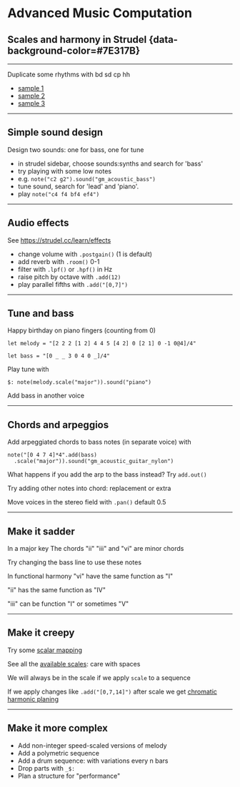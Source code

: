 # Advanced Music Computation
## Scales and harmony in Strudel {data-background-color=#7E317B}

---

Duplicate some rhythms with bd sd cp hh

- [sample 1](./sample1.mp3)
- [sample 2](./sample2.mp3)
- [sample 3](./sample3.mp3)

---

## Simple sound design

Design two sounds: one for bass, one for tune

- in strudel sidebar, choose sounds:synths and search for 'bass'
- try playing with some low notes 
- e.g. `note("c2 g2").sound("gm_acoustic_bass")`
- tune sound, search for 'lead' and 'piano'. 
- play `note("c4 f4 bf4 ef4")`


---

## Audio effects

See <https://strudel.cc/learn/effects>

- change volume with `.postgain()` (1 is default)
- add reverb with `.room()` 0-1
- filter with `.lpf()` or `.hpf()` in Hz
- raise pitch by octave with `.add(12)`
- play parallel fifths with `.add("[0,7]")`

---

## Tune and bass

Happy birthday on piano fingers (counting from 0)

```
let melody = "[2 2 2 [1 2] 4 4 5 [4 2] 0 [2 1] 0 -1 0@4]/4"

let bass = "[0 _ _ 3 0 4 0 _]/4"
```

Play tune with

```
$: note(melody.scale("major")).sound("piano")
```

Add bass in another voice

---

## Chords and arpeggios

Add arpeggiated chords to bass notes (in separate voice) with

```
note("[0 4 7 4]*4".add(bass)
  .scale("major")).sound("gm_acoustic_guitar_nylon")
```

What happens if you add the arp to the bass instead? Try `add.out()`

Try adding other notes into chord: replacement or extra

Move voices in the stereo field with `.pan()` default 0.5

---

## Make it sadder

In a major key The chords "ii" "iii" and "vi" are minor chords 

Try changing the bass line to use these notes

In functional harmony "vi" have the same function as "I"

"ii" has the same function as "IV"

"iii" can be function "I" or sometimes "V"

---

## Make it creepy

Try some [scalar mapping](https://youtu.be/raYkJq2eIlE?si=24LGSmMXhtxk9GSB)

See all the [available scales](https://github.com/tonaljs/tonal/blob/main/packages/scale-type/data.ts): care with spaces 

We will always be in the scale if we apply `scale` to a sequence

If we apply changes like `.add("[0,7,14]")` after scale we get [chromatic harmonic planing](https://youtu.be/tDPLt9u7gQ8?si=6hYjAKz_vHXcrwrx)

---

## Make it more complex

- Add non-integer speed-scaled versions of melody
- Add a polymetric sequence
- Add a drum sequence: with variations every n bars
- Drop parts with `_$:`
- Plan a structure for "performance"